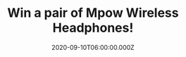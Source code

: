 ---
campaign-uuid: "c-4836db79-e104-4a3f-bcdb-1e586486f996"
type: "Competition"
category: "Technology"
date: "2020-09-10T06:00:00.000Z"
end-date: "2020-10-10T23:59:00.000Z"
disable-form: false
is_promoted: false
has_entry_page: true
title: "Win a pair of Mpow Wireless Headphones!"
competition-description: "<p>We are giving away an amazing pair of Mpow Wireless Headphones\
  \ for you to get lost in your music. The Mpow Headphones are engineered to be more\
  \ comfortable and lighter, giving you superior comfort at work, commuting or exercising.</p>\n\
  <p>In need of a brand new pair? Click below for a chance to win them!</p>\n"
hero-header: "Win a pair of Mpow Wireless Headphones!"
terms-confirmation: "N/A"
banner-img: "https://assets.expresslyapp.com/asset-c865ab56-db32-40f8-b8e3-14a9d516378e.jpg"
logo-left-href: "aaa.nme.com"
logo-left-image: "https://assets.expresslyapp.com/asset-bc49c573-a396-42f9-9ab0-1de167e4e747.jpg"
logo-left-title: "NME AAA"
bg-image-hero: "https://assets.expresslyapp.com/asset-120fa565-8ca0-4e01-99f4-59e75fc8f444.jpg"
bg-image-first: "https://assets.expresslyapp.com/asset-66b4c4fe-67cf-4949-a525-d0cb775bf7a5.jpg"
section1-content: "<p>Long battery life for all-day power, built-in mic for clear\
  \ calls, wired option to keep music going, universal compatibility… and many more\
  \ features for you to discover with the brand new pair of Mpow Wireless Headphones.</p>\n\
  <p>Get ready to get lost in your favourite tracks now! Click below and they could\
  \ be yours.</p>\n"
entry-title: "Win a pair of Mpow Wireless Headphones!"
entry-content: "<p>Enter the draw to win a pair of Mpow Wireless Headphones by completing\
  \ the form below before 23:59 on the 10th of October 2020.</p>\n"
has-winner: false
prize-description: "A pair of Mpow Wireless Headphones!"
special-conditions: "Multiple entries are allowed up to one every day.\r\n\r\nThis\
  \ competition is also available on: https://club.expressly.io/competitions/mpow-wireless-headphones"
country-restrictions:
- "GB"
---